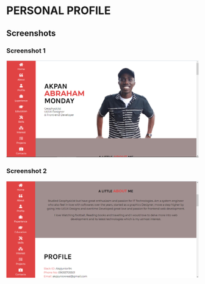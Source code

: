 # PERSONAL PROFILE

## Screenshots

### Screenshot 1

![](/screenshot/images1.PNG)

### Screenshot 2

![](/screenshot/image2.PNG)
